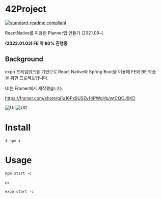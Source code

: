 # 42Project
[![standard-readme compliant](https://img.shields.io/badge/readme%20style-standard-brightgreen.svg?style=flat-square)](https://github.com/kimym56/42Project/READ.md)

ReactNative를 이용한 Planner앱 만들기 (2021.09~)

**(2022.01.03) FE 약 80% 진행중**

## Background
expo 프레임워크를 기반으로 React Native와 Spring Boot을 이용해 FE와 BE 학습을 위한 프로젝트입니다.

UI는 Framer에서 제작했습니다.

https://framer.com/share/qj1u16Px9USZy14PWoHb/wtCQCJ9KD

![UI](https://user-images.githubusercontent.com/74525390/147914658-7a378144-018e-44fd-a4ea-44f69197a8ce.png)
![UI2](https://user-images.githubusercontent.com/74525390/147914586-f2b403a3-1b6d-4859-a037-e148e6c639f2.png)
# Install
```
$ npm i
```
# Usage
```
npm start -c
```
or
```
expo start -c
```
